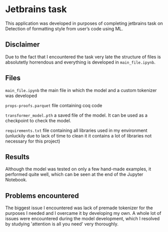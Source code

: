 
# Jetbrains task

This application was developed in purposes of completing jetbrains task on Detection of formatting style from user’s code using ML.

## Disclaimer
Due to the fact that I encountered the task very late the structure of files is absolutetly horrendous and everything is developed in `main_file.ipynb`.

## Files 
`main_file.ipynb` the main file in which the model and a custom tokenizer was developed

`props-proofs.parquet` file containing coq code

`transformer_model.pth` a saved file of the model. It can be used as a checkpoint to check the model.

`requirements.txt` file containing all libraries used in my environment (unluckily due to lack of time to clean it it contains a lot of libraries not necessary for this project)

## Results
Although the model was tested on only a few hand-made examples, it performed quite well, which can be seen at the end of the Jupyter Notebook.

## Problems encountered
The biggest issue I encountered was lack of premade tokenizer for the purposes I needed and I overcame it by developing my own. A whole lot of issues were encountered during the model development, which I resolved by studying 'attention is all you need' very thoroughly.